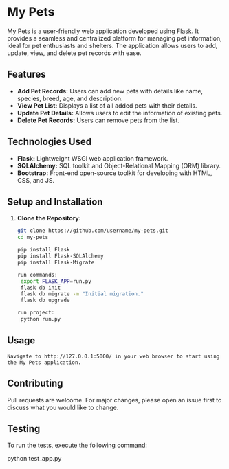 # My Pets

My Pets is a user-friendly web application developed using Flask. It provides a seamless and centralized platform for managing pet information, ideal for pet enthusiasts and shelters. The application allows users to add, update, view, and delete pet records with ease.

## Features
- **Add Pet Records:** Users can add new pets with details like name, species, breed, age, and description.
- **View Pet List:** Displays a list of all added pets with their details.
- **Update Pet Details:** Allows users to edit the information of existing pets.
- **Delete Pet Records:** Users can remove pets from the list.

## Technologies Used
- **Flask:** Lightweight WSGI web application framework.
- **SQLAlchemy:** SQL toolkit and Object-Relational Mapping (ORM) library.
- **Bootstrap:** Front-end open-source toolkit for developing with HTML, CSS, and JS.

## Setup and Installation
1. **Clone the Repository:**
   ```sh
   git clone https://github.com/username/my-pets.git
   cd my-pets

   pip install Flask
   pip install Flask-SQLAlchemy
   pip install Flask-Migrate

   run commands:
    export FLASK_APP=run.py
    flask db init
    flask db migrate -m "Initial migration."
    flask db upgrade

   run project:
    python run.py

 ## Usage
    Navigate to http://127.0.0.1:5000/ in your web browser to start using the My Pets application.

## Contributing
Pull requests are welcome. For major changes, please open an issue first to discuss what you would like to change.

## Testing
To run the tests, execute the following command:

python test_app.py

